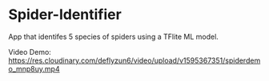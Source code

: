 # Spider-Identifier
App that identifes 5 species of spiders using a TFlite ML model.

Video Demo: https://res.cloudinary.com/deflyzun6/video/upload/v1595367351/spiderdemo_mnp8uy.mp4
